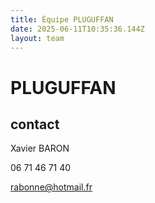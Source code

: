 ```yaml
---
title: Équipe PLUGUFFAN
date: 2025-06-11T10:35:36.144Z
layout: team
---
```


# PLUGUFFAN

## contact 

Xavier BARON

06 71 46 71 40

rabonne@hotmail.fr


